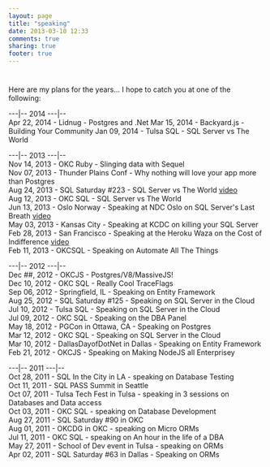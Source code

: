 ```yaml
---
layout: page
title: "speaking"
date: 2013-03-10 12:33
comments: true
sharing: true
footer: true
---
```

# 

Here are my plans for the years... I hope to catch you at one of the following:  

\---|-- 2014 \---|--  
Apr 22, 2014 - Lidnug - Postgres and .Net
Mar 15, 2014 - Backyard.js - Building Your Community
Jan 09, 2014 - Tulsa SQL - SQL Server vs The World 

\---|-- 2013 \---|--  
Nov 14, 2013 - OKC Ruby - Slinging data with Sequel  
Nov 07, 2013 - Thunder Plains Conf - Why nothing will love your app more than Postgres  
Aug 24, 2013 - SQL Saturday #223 - SQL Server vs The World [video](http://usergroup.tv/videos/sql-server-vs-the-world)  
Aug 12, 2013 - OKC SQL - SQL Server vs The World  
Jun 13, 2013 - Oslo Norway - Speaking at NDC Oslo on SQL Server's Last Breath [video](http://vimeo.com/68334905)    
May 03, 2013 - Kansas City - Speaking at KCDC on killing your SQL Server  
Feb 28, 2013 - San Francisco - Speaking at the Heroku Waza on the Cost of Indifference [video](http://vimeo.com/61113158)    
Feb 11, 2013 - OKCSQL - Speaking on Automate All The Things  

\---|-- 2012 \---|--  
Dec ##, 2012 - OKCJS - Postgres/V8/MassiveJS!  
Dec 10, 2012 - OKC SQL - Really Cool TraceFlags  
Sep 06, 2012 - Springfield, IL - Speaking on Entity Framework  
Aug 25, 2012 - SQL Saturday #125 - Speaking on SQL Server in the Cloud  
Jul 10, 2012 - Tulsa SQL - Speaking on SQL Server in the Cloud  
Jul 09, 2012 - OKC SQL - Speaking on the DBA Panel  
May 18, 2012 - PGCon in Ottawa, CA - Speaking on Postgres  
Mar 12, 2012 - OKC SQL - Speaking on SQL Server in the Cloud  
Mar 10, 2012 - DallasDayofDotNet in Dallas - Speaking on Entity Framework  
Feb 21, 2012 - OKCJS - Speaking on Making NodeJS all Enterprisey

\---|-- 2011 \---|--  
Oct 28, 2011 - SQL In the City in LA - speaking on Database Testing  
Oct 11, 2011 - SQL PASS Summit in Seattle  
Oct 07, 2011 - Tulsa Tech Fest in Tulsa - speaking in 3 sessions on Databases and Data access  
Oct 03, 2011 - OKC SQL - speaking on Database Development  
Aug 27, 2011 - SQL Saturday #90 in OKC  
Aug 01, 2011 - OKCDG in OKC - speaking on Micro ORMs  
Jul 11, 2011 - OKC SQL - speaking on An hour in the life of a DBA  
May 27, 2011 - School of Dev event in Tulsa - speaking on ORMs  
Apr 02, 2011 - SQL Saturday #63 in Dallas - Speaking on ORMs